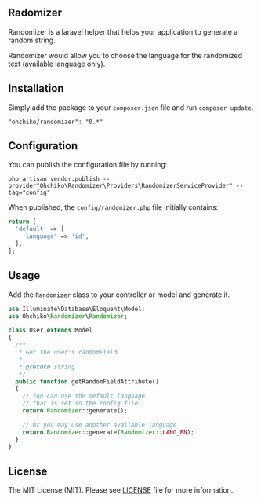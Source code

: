 ## Radomizer

Randomizer is a laravel helper that helps your application to generate a random string.

Randomizer would allow you to choose the language for the randomized text (available language only).

## Installation

Simply add the package to your `composer.json` file and run `composer update`.

```
"ohchiko/randomizer": "0.*"
```

## Configuration

You can publish the configuration file by running:

```
php artisan vendor:publish --provider"Ohchiko\Randomizer\Providers\RandomizerServiceProvider" --tag="config"
```

When published, the `config/randomizer.php` file initially contains:

```php
return [
  'default' => [
    'language' => 'id',
  ],
];
```

## Usage

Add the `Randomizer` class to your controller or model and generate it.

```php
use Illuminate\Database\Eloquent\Model;
use Ohchiko\Randomizer\Randomizer;

class User extends Model
{
  /**
   * Get the user's randomField.
   *
   * @return string
   */
  public function getRandomFieldAttribute()
  {
    // You can use the default language
    // that is set in the config file.
    return Randomizer::generate();

    // Or you may use another available language
    return Randomizer::generate(Randomizer::LANG_EN);
  }
}
```

## License

The MIT License (MIT). Please see [LICENSE](LICENSE) file for more information.
